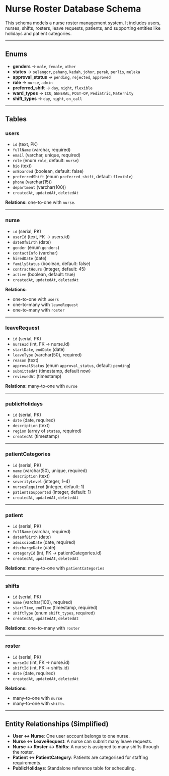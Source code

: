 # Nurse Roster Database Schema

This schema models a nurse roster management system. It includes users, nurses, shifts, rosters, leave requests, patients, and supporting entities like holidays and patient categories.

---

## **Enums**

- **genders** → `male`, `female`, `other`
- **states** → `selangor`, `pahang`, `kedah`, `johor`, `perak`, `perlis`, `melaka`
- **approval_status** → `pending`, `rejected`, `approved`
- **role** → `nurse`, `admin`
- **preferred_shift** → `day`, `night`, `flexible`
- **ward_types** → `ICU`, `GENERAL`, `POST-OP`, `Pediatric`, `Maternity`
- **shift_types** → `day`, `night`, `on_call`

---

## **Tables**

### **users**
- `id` (text, PK)
- `fullName` (varchar, required)
- `email` (varchar, unique, required)
- `role` (enum `role`, default: `nurse`)
- `bio` (text)
- `onBoarded` (boolean, default: false)
- `preferredShift` (enum `preferred_shift`, default: `flexible`)
- `phone` (varchar(15))
- `department` (varchar(100))
- `createdAt`, `updatedAt`, `deletedAt`

**Relations:** one-to-one with `nurse`.

---

### **nurse**
- `id` (serial, PK)
- `userId` (text, FK → users.id)
- `dateOfBirth` (date)
- `gender` (enum `genders`)
- `contactInfo` (varchar)
- `hiredDate` (date)
- `familyStatus` (boolean, default: false)
- `contractHours` (integer, default: 45)
- `active` (boolean, default: true)
- `createdAt`, `updatedAt`, `deletedAt`

**Relations:**
- one-to-one with `users`
- one-to-many with `leaveRequest`
- one-to-many with `roster`

---

### **leaveRequest**
- `id` (serial, PK)
- `nurseId` (int, FK → nurse.id)
- `startDate`, `endDate` (date)
- `leaveType` (varchar(50), required)
- `reason` (text)
- `approvalStatus` (enum `approval_status`, default: `pending`)
- `submittedAt` (timestamp, default now)
- `reviewedAt` (timestamp)

**Relations:** many-to-one with `nurse`

---

### **publicHolidays**
- `id` (serial, PK)
- `date` (date, required)
- `description` (text)
- `region` (array of `states`, required)
- `createdAt` (timestamp)

---

### **patientCategories**
- `id` (serial, PK)
- `name` (varchar(50), unique, required)
- `description` (text)
- `severityLevel` (integer, 1–4)
- `nursesRequired` (integer, default: 1)
- `patientsSupported` (integer, default: 1)
- `createdAt`, `updatedAt`, `deletedAt`

---

### **patient**
- `id` (serial, PK)
- `fullName` (varchar, required)
- `dateOfBirth` (date)
- `admissionDate` (date, required)
- `dischargeDate` (date)
- `categoryId` (int, FK → patientCategories.id)
- `createdAt`, `updatedAt`, `deletedAt`

**Relations:** many-to-one with `patientCategories`

---

### **shifts**
- `id` (serial, PK)
- `name` (varchar(100), required)
- `startTime`, `endTime` (timestamp, required)
- `shiftType` (enum `shift_types`, required)
- `createdAt`, `updatedAt`, `deletedAt`

**Relations:** one-to-many with `roster`

---

### **roster**
- `id` (serial, PK)
- `nurseId` (int, FK → nurse.id)
- `shiftId` (int, FK → shifts.id)
- `date` (date, required)
- `createdAt`, `updatedAt`, `deletedAt`

**Relations:**
- many-to-one with `nurse`
- many-to-one with `shifts`

---

## **Entity Relationships (Simplified)**

- **User ↔ Nurse**: One user account belongs to one nurse.
- **Nurse ↔ LeaveRequest**: A nurse can submit many leave requests.
- **Nurse ↔ Roster ↔ Shifts**: A nurse is assigned to many shifts through the roster.
- **Patient ↔ PatientCategory**: Patients are categorised for staffing requirements.
- **PublicHolidays**: Standalone reference table for scheduling.
